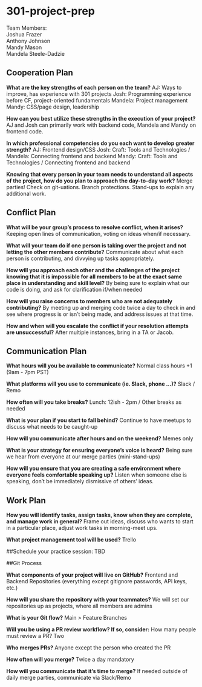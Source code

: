 # 301-project-prep

Team Members:   
Joshua Frazer   
Anthony Johnson   
Mandy Mason   
Mandela Steele-Dadzie

## Cooperation Plan

**What are the key strengths of each person on the team?**
AJ: Ways to improve, has experience with 301 projects
Josh: Programming experience before CF, project-oriented fundamentals
Mandela: Project management
Mandy: CSS/page design, leadership

**How can you best utilize these strengths in the execution of your project?**
AJ and Josh can primarily work with backend code, Mandela and Mandy on frontend code. 

**In which professional competencies do you each want to develop greater strength?**
AJ: Frontend design/CSS 
Josh: Craft: Tools and Technologies / 
Mandela: Connecting frontend and backend
Mandy: Craft: Tools and Technologies / Connecting frontend and backend

**Knowing that every person in your team needs to understand all aspects of the project, how do you plan to approach the day-to-day work?**
Merge parties! Check on git-uations. Branch protections. Stand-ups to explain any additional work.

## Conflict Plan

**What will be your group’s process to resolve conflict, when it arises?**
Keeping open lines of communication, voting on ideas when/if necessary.

**What will your team do if one person is taking over the project and not letting the other members contribute?**
Communicate about what each person is contributing, and divvying up tasks appropriately.

**How will you approach each other and the challenges of the project knowing that it is impossible for all members to be at the exact same place in understanding and skill level?**
By being sure to explain what our code is doing, and ask for clarification if/when needed

**How will you raise concerns to members who are not adequately contributing?**
By meeting up and merging code twice a day to check in and see where progress is or isn’t being made, and address issues at that time. 

**How and when will you escalate the conflict if your resolution attempts are unsuccessful?**
After multiple instances, bring in a TA or Jacob.

## Communication Plan

**What hours will you be available to communicate?**
Normal class hours +1 (9am - 7pm PST)

**What platforms will you use to communicate (ie. Slack, phone …)?**
Slack / Remo

**How often will you take breaks?**
Lunch: 12ish - 2pm / Other breaks as needed

**What is your plan if you start to fall behind?**
Continue to have meetups to discuss what needs to be caught-up

**How will you communicate after hours and on the weekend?**
Memes only

**What is your strategy for ensuring everyone’s voice is heard?**
Being sure we hear from everyone at our merge parties (mini-stand-ups)

**How will you ensure that you are creating a safe environment where everyone feels comfortable speaking up?**
Listen when someone else is speaking, don’t be immediately dismissive of others’ ideas.

## Work Plan

**How you will identify tasks, assign tasks, know when they are complete, and manage work in general?**
Frame out ideas, discuss who wants to start in a particular place, adjust work tasks in morning-meet ups.

**What project management tool will be used?**
Trello

##Schedule your practice session:
TBD

##Git Process

**What components of your project will live on GitHub?**
Frontend and Backend Repositories (everything except gitignore passwords, API keys, etc.)

**How will you share the repository with your teammates?**
We will set our repositories up as projects, where all members are admins

**What is your Git flow?**
Main > Feature Branches

**Will you be using a PR review workflow? If so, consider:**
How many people must review a PR?
Two

**Who merges PRs?**
Anyone except the person who created the PR

**How often will you merge?**
Twice a day mandatory

**How will you communicate that it’s time to merge?**
If needed outside of daily merge parties, communicate via Slack/Remo
